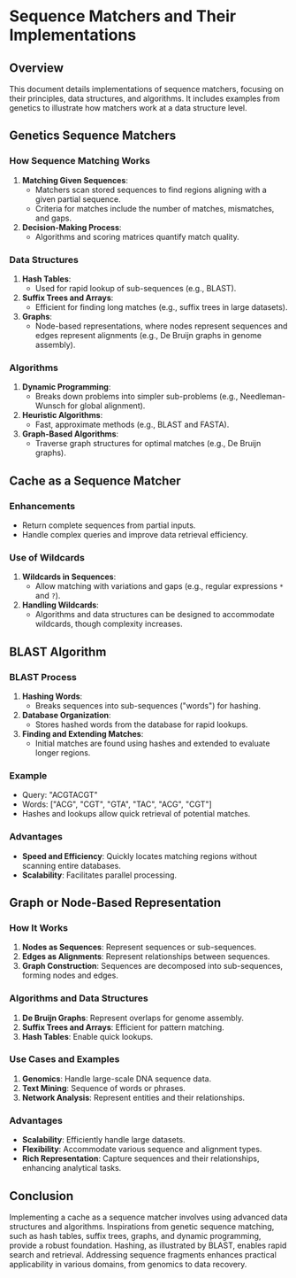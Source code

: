# Sequence Matchers and Their Implementations

## Overview

This document details implementations of sequence matchers, focusing on their principles, data structures, and algorithms. It includes examples from genetics to illustrate how matchers work at a data structure level.

## Genetics Sequence Matchers

### How Sequence Matching Works

1. **Matching Given Sequences**:
   - Matchers scan stored sequences to find regions aligning with a given partial sequence.
   - Criteria for matches include the number of matches, mismatches, and gaps.
2. **Decision-Making Process**:
   - Algorithms and scoring matrices quantify match quality.

### Data Structures

1. **Hash Tables**: 
   - Used for rapid lookup of sub-sequences (e.g., BLAST).
2. **Suffix Trees and Arrays**:
   - Efficient for finding long matches (e.g., suffix trees in large datasets).
3. **Graphs**:
   - Node-based representations, where nodes represent sequences and edges represent alignments (e.g., De Bruijn graphs in genome assembly).

### Algorithms

1. **Dynamic Programming**:
   - Breaks down problems into simpler sub-problems (e.g., Needleman-Wunsch for global alignment).
2. **Heuristic Algorithms**:
   - Fast, approximate methods (e.g., BLAST and FASTA).
3. **Graph-Based Algorithms**:
   - Traverse graph structures for optimal matches (e.g., De Bruijn graphs).

## Cache as a Sequence Matcher

### Enhancements

- Return complete sequences from partial inputs.
- Handle complex queries and improve data retrieval efficiency.

### Use of Wildcards

1. **Wildcards in Sequences**:
   - Allow matching with variations and gaps (e.g., regular expressions `*` and `?`).
2. **Handling Wildcards**:
   - Algorithms and data structures can be designed to accommodate wildcards, though complexity increases.

## BLAST Algorithm

### BLAST Process

1. **Hashing Words**:
   - Breaks sequences into sub-sequences ("words") for hashing.
2. **Database Organization**:
   - Stores hashed words from the database for rapid lookups.
3. **Finding and Extending Matches**:
   - Initial matches are found using hashes and extended to evaluate longer regions.

### Example

- Query: "ACGTACGT"
- Words: ["ACG", "CGT", "GTA", "TAC", "ACG", "CGT"]
- Hashes and lookups allow quick retrieval of potential matches.

### Advantages

- **Speed and Efficiency**: Quickly locates matching regions without scanning entire databases.
- **Scalability**: Facilitates parallel processing.

## Graph or Node-Based Representation

### How It Works

1. **Nodes as Sequences**: Represent sequences or sub-sequences.
2. **Edges as Alignments**: Represent relationships between sequences.
3. **Graph Construction**: Sequences are decomposed into sub-sequences, forming nodes and edges.

### Algorithms and Data Structures

1. **De Bruijn Graphs**: Represent overlaps for genome assembly.
2. **Suffix Trees and Arrays**: Efficient for pattern matching.
3. **Hash Tables**: Enable quick lookups.

### Use Cases and Examples

1. **Genomics**: Handle large-scale DNA sequence data.
2. **Text Mining**: Sequence of words or phrases.
3. **Network Analysis**: Represent entities and their relationships.

### Advantages

- **Scalability**: Efficiently handle large datasets.
- **Flexibility**: Accommodate various sequence and alignment types.
- **Rich Representation**: Capture sequences and their relationships, enhancing analytical tasks.

## Conclusion

Implementing a cache as a sequence matcher involves using advanced data structures and algorithms. Inspirations from genetic sequence matching, such as hash tables, suffix trees, graphs, and dynamic programming, provide a robust foundation. Hashing, as illustrated by BLAST, enables rapid search and retrieval. Addressing sequence fragments enhances practical applicability in various domains, from genomics to data recovery.
